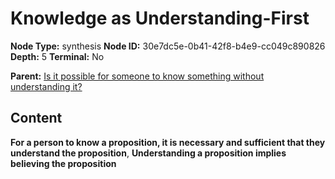 # Knowledge as Understanding-First

**Node Type:** synthesis
**Node ID:** 30e7dc5e-0b41-42f8-b4e9-cc049c890826
**Depth:** 5
**Terminal:** No

**Parent:** [Is it possible for someone to know something without understanding it?](is-it-possible-for-someone-to-know-something-without-understanding-it-antithesis-6afa8d5d-76f4-4ef5-90ad-b546cbc29ce6.md)

## Content

**For a person to know a proposition, it is necessary and sufficient that they understand the proposition**, **Understanding a proposition implies believing the proposition**
